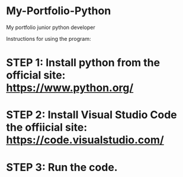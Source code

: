 # My-Portfolio-Python
My portfolio junior python developer

Instructions for using the program:
# STEP 1: Install python from the official site: https://www.python.org/
# STEP 2: Install Visual Studio Code the offiicial site: https://code.visualstudio.com/
# STEP 3: Run the code.

